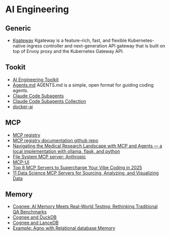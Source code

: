 # AI Engineering


## Generic
- [Kgateway](https://kgateway.dev/docs/main/about/overview/)
Kgateway is a feature-rich, fast, and flexible Kubernetes-native ingress controller and next-generation API gateway that is built on top of Envoy proxy and the Kubernetes Gateway API.

## Tookit

- [AI Engineering Toolkit](https://github.com/Sumanth077/ai-engineering-toolkit)
- [Agents.md](https://agents.md/)
  AGENTS.md is a simple, open format for guiding coding agents.
- [Claude Code Subagents](https://docs.anthropic.com/en/docs/claude-code/sub-agents)
- [Claude Code Subagents Collection](https://github.com/wshobson/agents)
- [docker-ai](https://www.docker.com/solutions/docker-ai/)


## MCP
- [MCP registry](https://ai-engineering-trend.medium.com/mcp-registry-preview-launch-a-unified-service-directory-for-ai-development-1f206fac47c7)
- [MCP registry documentation github repo](https://github.com/modelcontextprotocol/registry/tree/main)
- [Navigating the Medical Research Landscape with MCP and Agents — a local implementation with ollama, flask, and python](https://horstherb.medium.com/navigating-the-medical-research-landscape-with-mcp-and-agents-a-local-implementation-with-ollama-b33a0d19bc20)
- [File System MCP server: Anthropic](https://github.com/modelcontextprotocol/servers/tree/HEAD/src/filesystem)
- [MCP-UI](https://github.com/idosal/mcp-ui)
- [Top 8 MCP Servers to Supercharge Your Vibe Coding in 2025](https://medium.com/coding-nexus/top-8-mcp-servers-to-supercharge-your-vibe-coding-in-2025-f18415e228cb )
- [11 Data Science MCP Servers for Sourcing, Analyzing, and Visualizing Data](https://snyk.io/articles/11-data-science-mcp-servers-for-sourcing-analyzing-and-visualizing-data/)

## Memory

- [Cognee: AI Memory Meets Real-World Testing: Rethinking Traditional QA Benchmarks](https://www.cognee.ai/blog/deep-dives/ai-memory-evals-0825)
- [Cognee and DuckDB](https://motherduck.com/blog/duckdb-cognee-sql-analytics-graph-rag/)
- [Cognee and LanceDB](https://www.cognee.ai/blog/deep-dives/cognee-lancedb-simplifying-rag-for-developers)
- [Example: Agno with Relational database Memory](https://medium.com/@kusumsingh209/agno-building-an-intelligent-agent-with-memory-and-sql-integration-062c746635ef)
